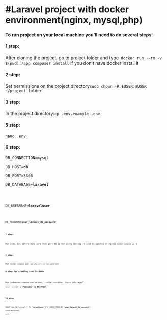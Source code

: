 <h1>#Laravel project with docker environment(nginx, mysql,php)</h1>

<h4>To run project on your local machine you'll need to do several steps:</h1>

<h4>1 step:</h4>
<p>After cloning the project, go to project folder and type<code> docker run --rm -v $(pwd):/app composer install</code>
if you don't have docker install it</p>

<h4>2 step:</h4>
<p>Set permissions on the project directory<code>sudo chown -R $USER:$USER ~/project_folder</code></p>
<h4>3 step:</h4>
<p>In the project directory:<code>cp .env.example .env</code></p>

<h4>5 step:</h4>
<p><code>nano .env</code></p>

<h4>6 step:</h4>
   <p><code>DB_CONNECTION=mysql</code></p>
   <p><code>DB_HOST=<strong>db</strong> </code></p>
   <p> <code>DB_PORT=3306</code></p>
   <p><code>DB_DATABASE=<strong>laravel</strong></p>
   <p><code>DB_USERNAME=<strong>laraveluser</strong><code></p>
   <p><code>DB_PASSWORD=<strong>your_laravel_db_password</strong><code></p>

<h4>7 step:</h4>
<p>Run code, but before make sure that port 80 is not using (mostly it used by apache2 or nginx) <code>docker-compose up -d</code></p>

<h4>8 step: </h4>
<p>Run <code>docker-compose exec app php artisan key:generate</code>

<h4>9 step for creating user in MYSQL</h4>

<p>Run code<code>docker-compose exec db bash</code>, inside container login into mysql <p><code>mysql -u root -p</code> <strong>Password is 8919Test!</strong></p>

<h4>10 step</h4>
<p><code>GRANT ALL ON laravel.* TO <strong>'laraveluser'</strong>@'%' IDENTIFIED BY <strong>'your_laravel_db_password'</strong>;<p><code>FLUSH PRIVILEGES;</code></p><p><code>exit;</code></p></code></p>



